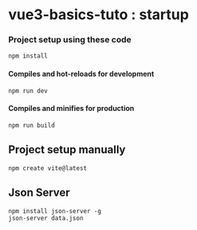 # vue3-basics-tuto : startup

### Project setup using these code
```
npm install
```

#### Compiles and hot-reloads for development
```
npm run dev
```

#### Compiles and minifies for production
```
npm run build
```

## Project setup manually
```
npm create vite@latest
```

## Json Server
```
npm install json-server -g
json-server data.json
```